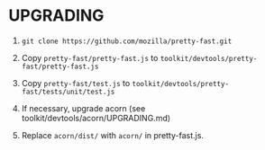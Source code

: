 # UPGRADING

1. `git clone https://github.com/mozilla/pretty-fast.git`

2. Copy `pretty-fast/pretty-fast.js` to `toolkit/devtools/pretty-fast/pretty-fast.js`

3. Copy `pretty-fast/test.js` to `toolkit/devtools/pretty-fast/tests/unit/test.js`

4. If necessary, upgrade acorn (see toolkit/devtools/acorn/UPGRADING.md)

5. Replace `acorn/dist/` with `acorn/` in pretty-fast.js.
